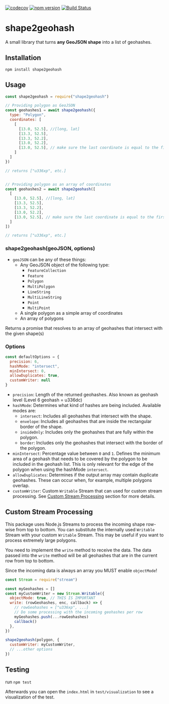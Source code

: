[![codecov](https://codecov.io/gh/marcelreppi/shape2geohash/branch/master/graph/badge.svg)](https://codecov.io/gh/marcelreppi/shape2geohash)
[![npm version](https://badge.fury.io/js/shape2geohash.svg)](https://badge.fury.io/js/shape2geohash)
[![Build Status](https://travis-ci.org/marcelreppi/shape2geohash.svg?branch=master)](https://travis-ci.org/marcelreppi/shape2geohash)

# shape2geohash

A small library that turns **any GeoJSON shape** into a list of geohashes.


## Installation

```
npm install shape2geohash
```

## Usage

```js
const shape2geohash = require("shape2geohash")

// Providing polygon as GeoJSON
const geohashes1 = await shape2geohash({
  type: "Polygon",
  coordinates: [
    [
      [13.0, 52.5], //[long, lat]
      [13.3, 52.5],
      [13.3, 52.2],
      [13.0, 52.2],
      [13.0, 52.5], // make sure the last coordinate is equal to the first one
    ]
  ]
})

// returns ["u336xp", etc.]


// Providing polygon as an array of coordinates
const geohashes2 = await shape2geohash([
  [
    [13.0, 52.5], //[long, lat]
    [13.3, 52.5],
    [13.3, 52.2],
    [13.0, 52.2],
    [13.0, 52.5], // make sure the last coordinate is equal to the first one
  ]
])

// returns ["u336xp", etc.]
```

### shape2geohash(geoJSON, options)

* `geoJSON` can be any of these things:
  * Any GeoJSON object of the following type:
    * `FeatureCollection`
    * `Feature`
    * `Polygon`
    * `MultiPolygon`
    * `LineString`
    * `MultiLineString`
    * `Point`
    * `MultiPoint`
  * A single polygon as a simple array of coordinates
  * An array of polygons

Returns a promise that resolves to an array of geohashes that intersect with the given shape(s)

### Options

```js
const defaultOptions = {
  precision: 6,
  hashMode: "intersect",
  minIntersect: 0,
  allowDuplicates: true,
  customWriter: null
}
```

* `precision`: Length of the returned geohashes. Also known as geohash level (Level 6 geohash = u336dc)
* `hashMode`: Determines what kind of hashes are being included. Available modes are:
  * `intersect`: Includes all geohashes that intersect with the shape.
  * `envelope`: Includes all geohashes that are inside the rectangular border of the shape.
  * `insideOnly`: Includes only the geohashes that are fully within the polygon.
  * `border`: Includes only the geohashes that intersect with the border of the polygon.
* `minIntersect`: Percentage value between `0` and `1`. Defines the minimum area of a geohash that needs to be covered by the polygon to be included in the geohash list. This is only relevant for the edge of the polygon when using the hashMode `intersect`.
* `allowDuplicates`: Determines if the output array may contain duplicate geohashes. These can occur when, for example, multiple polygons overlap.
* `customWriter`: Custom `Writable` Stream that can used for custom stream processing. See [Custom Stream Processing](#custom-stream-processing) section for more details.

## Custom Stream Processing

This package uses Node.js Streams to process the incoming shape row-wise from top to bottom. You can substitute the internally used `Writable` Stream with your custom `Writable` Stream. This may be useful if you want to process extremely large polygons. 

You need to implement the `write` method to receive the data. The data passed into the `write` method will be all geohashes that are in the current row from top to bottom. 

Since the incoming data is always an array you MUST enable `objectMode`!

```js
const Stream = require("stream")

const myGeohashes = []
const myCustomWriter = new Stream.Writable({
  objectMode: true, // THIS IS IMPORTANT
  write: (rowGeohashes, enc, callback) => {
    // rowGeohashes = ["u336xp", ...]
    // Do some processing with the incoming geohashes per row
    myGeohashes.push(...rowGeohashes)
    callback()
  },
})

shape2geohash(polygon, { 
  customWriter: myCustomWriter,
  // ...other options
})
```

## Testing

run `npm test`

Afterwards you can open the `index.html` in `test/visualization` to see a visualization of the test.
